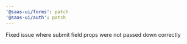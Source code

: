```yaml
---
'@saas-ui/forms': patch
'@saas-ui/auth': patch
---
```


Fixed issue where submit field props were not passed down correctly
